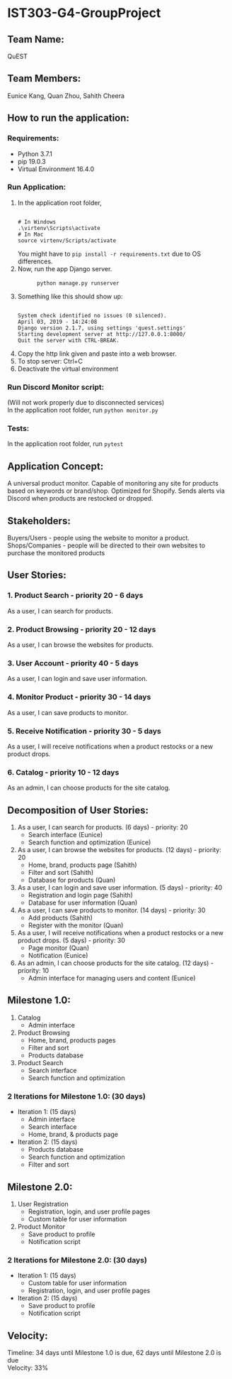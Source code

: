 # IST303-G4-GroupProject
<h2>Team Name:</h2>
QuEST
<h2>Team Members:</h2> Eunice Kang, Quan Zhou, Sahith Cheera

<h2>How to run the application:</h2>
<h3>Requirements:</h3>
<ul>
  <li>Python 3.7.1</li>
  <li>pip 19.0.3</li>
  <li>Virtual Environment 16.4.0</li>
</ul>
  
<h3>Run Application:</h3>
<ol>
  <li>In the application root folder,
<pre><code>
# In Windows
.\virtenv\Scripts\activate
# In Mac
source virtenv/Scripts/activate
</code></pre>
    You might have to <code>pip install -r requirements.txt</code> due to OS differences.
  </li>
  <li>Now, run the app Django server.<br>
    <code>
      python manage.py runserver
    </code>
  </li>
  <li>Something like this should show up:
<pre><code>
System check identified no issues (0 silenced).
April 03, 2019 - 14:24:08
Django version 2.1.7, using settings 'quest.settings'
Starting development server at http://127.0.0.1:8000/
Quit the server with CTRL-BREAK.
</code></pre>
  </li>
  <li>Copy the http link given and paste into a web browser.</li>
  <li>To stop server: Ctrl+C</li>
  <li>Deactivate the virtual environment</li>
</ol>

<h3>Run Discord Monitor script:</h3>
(Will not work properly due to disconnected services)<br>
In the application root folder, run <code>python monitor.py</code>

<h3>Tests:</h3>
In the application root folder, run <code>pytest</code>

<h2>Application Concept: </h2>

A universal product monitor. Capable of monitoring any site for products based on keywords or brand/shop. Optimized for Shopify. Sends alerts via Discord when products are restocked or dropped.

<h2>Stakeholders: </h2>
Buyers/Users - people using the website to monitor a product.
Shops/Companies - people will be directed to their own websites to purchase the monitored products


<h2>User Stories:</h2>

<h3>1. Product Search - priority 20 - 6 days</h3>
As a user, I can search for products.

<h3>2. Product Browsing - priority 20 - 12 days</h3>
As a user, I can browse the websites for products.

<h3>3. User Account - priority 40 - 5 days</h3>
As a user, I can login and save user information.

<h3>4. Monitor Product - priority 30 - 14 days</h3>
As a user, I can save products to monitor.

<h3>5. Receive Notification - priority 30 - 5 days</h3>
As a user, I will receive notifications when a product restocks or a new product drops.

<h3>6. Catalog - priority 10 - 12 days</h3>
As an admin, I can choose products for the site catalog.

<h2>Decomposition of User Stories:</h2>
<ol>
<li>As a user, I can search for products. (6 days) - priority: 20
  <ul>
    <li>Search interface (Eunice)</li>
    <li>Search function and optimization (Eunice) </li>
  </ul>
</li>
<li>As a user, I can browse the websites for products. (12 days) - priority: 20
  <ul>
    <li>Home, brand, products page (Sahith)</li>
    <li>Filter and sort (Sahith)</li>
    <li>Database for products (Quan)</li>
  </ul>
</li>
<li>As a user, I can login and save user information. (5 days) - priority: 40
  <ul>
    <li>Registration and login page (Sahith)</li>
    <li>Database for user information (Quan)</li>
  </ul>
</li>
<li>As a user, I can save products to monitor. (14 days) - priority: 30
  <ul>
    <li>Add products (Sahith)</li>
    <li>Register with the monitor (Quan)</li>
  </ul>
</li>
<li>As a user, I will receive notifications when a product restocks or a new product drops. (5 days) - priority: 30
  <ul>
    <li>Page monitor (Quan)</li>
    <li>Notification (Eunice)</li>
  </ul>
</li>
<li>As an admin, I can choose products for the site catalog. (12 days) - priority: 10
  <ul>
    <li>Admin interface for managing users and content (Eunice)</li>
  </ul>
</li>
</ol>

<h2>Milestone 1.0:</h2>
<ol>
  <li>Catalog
    <ul>
      <li>Admin interface</li>
    </ul>
  </li>
  <li>Product Browsing
    <ul>
      <li>Home, brand, products pages</li>
      <li>Filter and sort</li>
      <li>Products database</li>
    </ul>
  </li> 
  <li>Product Search
    <ul>
      <li>Search interface</li>
      <li>Search function and optimization</li>
    </ul>
  </li>
</ol>

<h3>2 Iterations for Milestone 1.0: (30 days)</h3>
<ul>
  <li>Iteration 1: (15 days)
     <ul>
       <li>Admin interface</li>
       <li>Search interface</li>
       <li>Home, brand, & products page</li>
     </ul>
  </li>
  <li>Iteration 2: (15 days)
    <ul>
      <li>Products database</li>
      <li>Search function and optimization</li>
      <li>Filter and sort</li>
    </ul>
  </li>
</ul>

<h2>Milestone 2.0:</h2>
<ol>
  <li>User Registration
    <ul>
      <li>Registration, login, and user profile pages</li>
      <li>Custom table for user information</li>
    </ul>
  </li>
  <li>Product Monitor
    <ul>
      <li>Save product to profile</li>
      <li>Notification script</li>
    </ul>
  </li> 
</ol>

<h3>2 Iterations for Milestone 2.0: (30 days)</h3>
<ul>
  <li>Iteration 1: (15 days)
     <ul>
       <li>Custom table for user information</li>
       <li>Registration, login, and user profile pages</li>
     </ul>
  </li>
  <li>Iteration 2: (15 days)
    <ul>
      <li>Save product to profile</li>
      <li>Notification script</li>
    </ul>
  </li>
</ul>

<h2>Velocity:</h2>
  Timeline: 34 days until Milestone 1.0 is due, 62 days until Milestone 2.0 is due <br>
  Velocity: 33%
